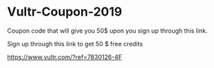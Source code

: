# Vultr-Coupon-2019
Coupon code that will give you 50$ upon you sign up through this link.

Sign up through this link to  get 50 $ free credits

https://www.vultr.com/?ref=7830126-4F
